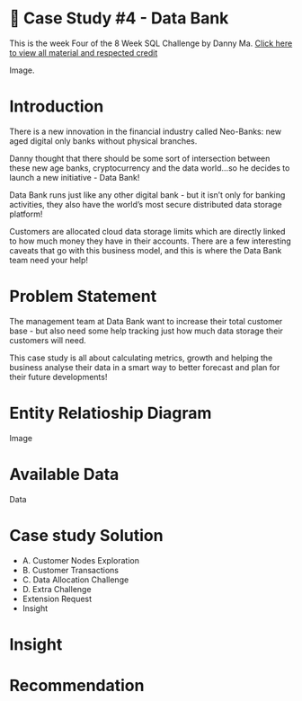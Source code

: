 # 🏦 Case Study #4 - Data Bank 

This is the week Four of the 8 Week SQL Challenge by Danny Ma. [Click here to view all material and respected credit](https://8weeksqlchallenge.com/case-study-4/)

Image.

# Introduction
There is a new innovation in the financial industry called Neo-Banks: new aged digital only banks without physical branches.

Danny thought that there should be some sort of intersection between these new age banks, cryptocurrency and the data world…so he decides to launch a new initiative - Data Bank!

Data Bank runs just like any other digital bank - but it isn’t only for banking activities, they also have the world’s most secure distributed data storage platform!

Customers are allocated cloud data storage limits which are directly linked to how much money they have in their accounts. There are a few interesting caveats that go with this business model, and this is where the Data Bank team need your help!

# Problem Statement
The management team at Data Bank want to increase their total customer base - but also need some help tracking just how much data storage their customers will need.

This case study is all about calculating metrics, growth and helping the business analyse their data in a smart way to better forecast and plan for their future developments!

# Entity Relatioship Diagram
Image

# Available Data
Data

# Case study Solution
- A. Customer Nodes Exploration
- B. Customer Transactions
- C. Data Allocation Challenge
- D. Extra Challenge
- Extension Request
- Insight

# Insight

# Recommendation
